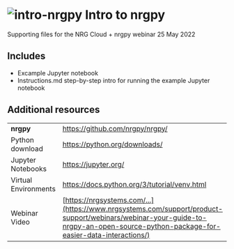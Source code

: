 # ![intro-nrgpy](https://www.gravatar.com/avatar/6282094b092c756acc9f7552b164edfe?s=24) Intro to nrgpy

Supporting files for the NRG Cloud + nrgpy webinar 25 May 2022

## Includes

- Excample Jupyter notebook
- Instructions.md step-by-step intro for running the example Jupyter 
notebook

## Additional resources

|                      |                                              |
| -------------------- | -------------------------------------------- |
| **nrgpy**            | https://github.com/nrgpy/nrgpy/              |
| Python download      | https://python.org/downloads/                |
| Jupyter Notebooks    | https://jupyter.org/                         |
| Virtual Environments | https://docs.python.org/3/tutorial/venv.html |
| Webinar Video        | [https://nrgsystems.com/...](https://www.nrgsystems.com/support/product-support/webinars/webinar-your-guide-to-nrgpy-an-open-source-python-package-for-easier-data-interactions/)                      |